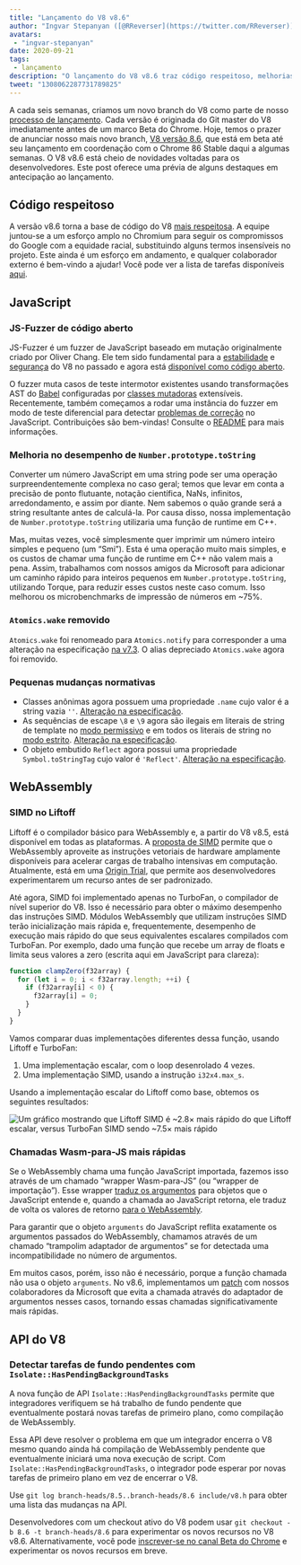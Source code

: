 ```yaml
---
title: "Lançamento do V8 v8.6"
author: "Ingvar Stepanyan ([@RReverser](https://twitter.com/RReverser)), um fuzzer de teclado"
avatars: 
 - "ingvar-stepanyan"
date: 2020-09-21
tags: 
 - lançamento
description: "O lançamento do V8 v8.6 traz código respeitoso, melhorias de desempenho e mudanças normativas."
tweet: "1308062287731789825"
---
```

A cada seis semanas, criamos um novo branch do V8 como parte de nosso [processo de lançamento](https://v8.dev/docs/release-process). Cada versão é originada do Git master do V8 imediatamente antes de um marco Beta do Chrome. Hoje, temos o prazer de anunciar nosso mais novo branch, [V8 versão 8.6](https://chromium.googlesource.com/v8/v8.git/+log/branch-heads/8.6), que está em beta até seu lançamento em coordenação com o Chrome 86 Stable daqui a algumas semanas. O V8 v8.6 está cheio de novidades voltadas para os desenvolvedores. Este post oferece uma prévia de alguns destaques em antecipação ao lançamento.

<!--truncate-->
## Código respeitoso

A versão v8.6 torna a base de código do V8 [mais respeitosa](https://v8.dev/docs/respectful-code). A equipe juntou-se a um esforço amplo no Chromium para seguir os compromissos do Google com a equidade racial, substituindo alguns termos insensíveis no projeto. Este ainda é um esforço em andamento, e qualquer colaborador externo é bem-vindo a ajudar! Você pode ver a lista de tarefas disponíveis [aqui](https://docs.google.com/document/d/1rK7NQK64c53-qbEG-N5xz7uY_QUVI45sUxinbyikCYM/edit).

## JavaScript

### JS-Fuzzer de código aberto

JS-Fuzzer é um fuzzer de JavaScript baseado em mutação originalmente criado por Oliver Chang. Ele tem sido fundamental para a [estabilidade](https://bugs.chromium.org/p/chromium/issues/list?q=ochang_js_fuzzer%20label%3AStability-Crash%20label%3AClusterfuzz%20-status%3AWontFix%20-status%3ADuplicate&can=1) e [segurança](https://bugs.chromium.org/p/chromium/issues/list?q=ochang_js_fuzzer%20label%3ASecurity%20label%3AClusterfuzz%20-status%3AWontFix%20-status%3ADuplicate&can=1) do V8 no passado e agora está [disponível como código aberto](https://chromium-review.googlesource.com/c/v8/v8/+/2320330).

O fuzzer muta casos de teste intermotor existentes usando transformações AST do [Babel](https://babeljs.io/) configuradas por [classes mutadoras](https://chromium.googlesource.com/v8/v8/+/320d98709f/tools/clusterfuzz/js_fuzzer/mutators/) extensíveis. Recentemente, também começamos a rodar uma instância do fuzzer em modo de teste diferencial para detectar [problemas de correção](https://bugs.chromium.org/p/chromium/issues/list?q=blocking%3A1050674%20-status%3ADuplicate&can=1) no JavaScript. Contribuições são bem-vindas! Consulte o [README](https://chromium.googlesource.com/v8/v8/+/master/tools/clusterfuzz/js_fuzzer/README.md) para mais informações.

### Melhoria no desempenho de `Number.prototype.toString`

Converter um número JavaScript em uma string pode ser uma operação surpreendentemente complexa no caso geral; temos que levar em conta a precisão de ponto flutuante, notação científica, NaNs, infinitos, arredondamento, e assim por diante. Nem sabemos o quão grande será a string resultante antes de calculá-la. Por causa disso, nossa implementação de `Number.prototype.toString` utilizaria uma função de runtime em C++.

Mas, muitas vezes, você simplesmente quer imprimir um número inteiro simples e pequeno (um “Smi”). Esta é uma operação muito mais simples, e os custos de chamar uma função de runtime em C++ não valem mais a pena. Assim, trabalhamos com nossos amigos da Microsoft para adicionar um caminho rápido para inteiros pequenos em `Number.prototype.toString`, utilizando Torque, para reduzir esses custos neste caso comum. Isso melhorou os microbenchmarks de impressão de números em ~75%.

### `Atomics.wake` removido

`Atomics.wake` foi renomeado para `Atomics.notify` para corresponder a uma alteração na especificação [na v7.3](https://v8.dev/blog/v8-release-73#atomics.notify). O alias depreciado `Atomics.wake` agora foi removido.

### Pequenas mudanças normativas

- Classes anônimas agora possuem uma propriedade `.name` cujo valor é a string vazia `''`. [Alteração na especificação](https://github.com/tc39/ecma262/pull/1490).
- As sequências de escape `\8` e `\9` agora são ilegais em literais de string de template no [modo permissivo](https://developer.mozilla.org/en-US/docs/Glossary/Sloppy_mode) e em todos os literais de string no [modo estrito](https://developer.mozilla.org/en-US/docs/Web/JavaScript/Reference/Strict_mode). [Alteração na especificação](https://github.com/tc39/ecma262/pull/2054).
- O objeto embutido `Reflect` agora possui uma propriedade `Symbol.toStringTag` cujo valor é `'Reflect'`. [Alteração na especificação](https://github.com/tc39/ecma262/pull/2057).

## WebAssembly

### SIMD no Liftoff

Liftoff é o compilador básico para WebAssembly e, a partir do V8 v8.5, está disponível em todas as plataformas. A [proposta de SIMD](https://v8.dev/features/simd) permite que o WebAssembly aproveite as instruções vetoriais de hardware amplamente disponíveis para acelerar cargas de trabalho intensivas em computação. Atualmente, está em uma [Origin Trial](https://v8.dev/blog/v8-release-84#simd-origin-trial), que permite aos desenvolvedores experimentarem um recurso antes de ser padronizado.

Até agora, SIMD foi implementado apenas no TurboFan, o compilador de nível superior do V8. Isso é necessário para obter o máximo desempenho das instruções SIMD. Módulos WebAssembly que utilizam instruções SIMD terão inicialização mais rápida e, frequentemente, desempenho de execução mais rápido do que seus equivalentes escalares compilados com TurboFan. Por exemplo, dado uma função que recebe um array de floats e limita seus valores a zero (escrita aqui em JavaScript para clareza):

```js
function clampZero(f32array) {
  for (let i = 0; i < f32array.length; ++i) {
    if (f32array[i] < 0) {
      f32array[i] = 0;
    }
  }
}
```

Vamos comparar duas implementações diferentes dessa função, usando Liftoff e TurboFan:

1. Uma implementação escalar, com o loop desenrolado 4 vezes.
2. Uma implementação SIMD, usando a instrução `i32x4.max_s`.

Usando a implementação escalar do Liftoff como base, obtemos os seguintes resultados:

![Um gráfico mostrando que Liftoff SIMD é ~2.8× mais rápido do que Liftoff escalar, versus TurboFan SIMD sendo ~7.5× mais rápido](/_img/v8-release-86/simd.svg)

### Chamadas Wasm-para-JS mais rápidas

Se o WebAssembly chama uma função JavaScript importada, fazemos isso através de um chamado “wrapper Wasm-para-JS” (ou “wrapper de importação”). Esse wrapper [traduz os argumentos](https://webassembly.github.io/spec/js-api/index.html#tojsvalue) para objetos que o JavaScript entende e, quando a chamada ao JavaScript retorna, ele traduz de volta os valores de retorno [para o WebAssembly](https://webassembly.github.io/spec/js-api/index.html#towebassemblyvalue).

Para garantir que o objeto `arguments` do JavaScript reflita exatamente os argumentos passados do WebAssembly, chamamos através de um chamado “trampolim adaptador de argumentos” se for detectada uma incompatibilidade no número de argumentos.

Em muitos casos, porém, isso não é necessário, porque a função chamada não usa o objeto `arguments`. No v8.6, implementamos um [patch](https://crrev.com/c/2317061) com nossos colaboradores da Microsoft que evita a chamada através do adaptador de argumentos nesses casos, tornando essas chamadas significativamente mais rápidas.

## API do V8

### Detectar tarefas de fundo pendentes com `Isolate::HasPendingBackgroundTasks`

A nova função de API `Isolate::HasPendingBackgroundTasks` permite que integradores verifiquem se há trabalho de fundo pendente que eventualmente postará novas tarefas de primeiro plano, como compilação de WebAssembly.

Essa API deve resolver o problema em que um integrador encerra o V8 mesmo quando ainda há compilação de WebAssembly pendente que eventualmente iniciará uma nova execução de script. Com `Isolate::HasPendingBackgroundTasks`, o integrador pode esperar por novas tarefas de primeiro plano em vez de encerrar o V8.

Use `git log branch-heads/8.5..branch-heads/8.6 include/v8.h` para obter uma lista das mudanças na API.

Desenvolvedores com um checkout ativo do V8 podem usar `git checkout -b 8.6 -t branch-heads/8.6` para experimentar os novos recursos no V8 v8.6. Alternativamente, você pode [inscrever-se no canal Beta do Chrome](https://www.google.com/chrome/browser/beta.html) e experimentar os novos recursos em breve.
